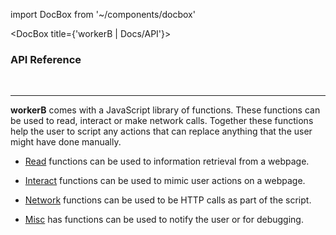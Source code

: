 import DocBox from '~/components/docbox'

<DocBox title={'workerB | Docs/API'}>

### **API Reference**
<br/>
<hr/>

**workerB** comes with a JavaScript library of functions. These functions can be used to read, interact or make network calls. Together these functions help the user to script any actions that can replace anything that the user might have done manually. 

- [Read](/apiref/read) functions can be used to information retrieval from a webpage. 

- [Interact](/apiref/interact) functions can be used to mimic user actions on a webpage.

- [Network](/apiref/network) functions can be used to be HTTP calls as part of the script. 

- [Misc](/apiref/misc) has functions can be used to notify the user or for debugging. 

</DocBox>
